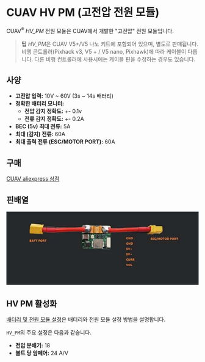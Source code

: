 # CUAV HV PM (고전압 전원 모듈)

CUAV<sup>&reg;</sup> *HV_PM* 전원 모듈은 CUAV에서 개발한 "고전압" 전원 모듈입니다.
> **팁** *HV_PM*은 CUAV V5+/V5 나노 키트에 포함되어 있으며, 별도로 판매됩니다. 비행 콘트롤러(Pixhack v3, V5 + / V5 nano, Pixhawk)에 따라 케이블이 다릅니다. 다른 비행 컨트롤러에 사용시에는 케이블 핀을 수정하는 경우도 있습니다.

## 사양

- **고전압 입력:** 10V ~ 60V (3s ~ 14s 배터리)
- **정확한 배터리 모니터:**
  - **전압 감지 정확도:** +- 0.1v
  - **전류 감지 정확도:** +- 0.2A
- **BEC (5v) 최대 전류:** 5A
- **최대 (감지) 전류:** 60A
- **최대 출력 전류 (ESC/MOTOR PORT):** 60A

## 구매

[CUAV aliexpress 상점](https://www.aliexpress.com/item/32841805115.html?spm=2114.12010615.8148356.1.64165998hPvTKQ)

## 핀배열

![HV PM](../../assets/hardware/power_module/cuav_hv/hv_pm.jpg)

## HV PM 활성화

[배터리 및 전원 모듈 설정](../config/battery.md)은 배터리와 전원 모듈 설정 방법을 설명합니다.

`HV_PM`의 주요 설정은 다음과 같습니다.
- **전압 분배기:** 18
- **볼트 당 암페어:** 24 A/V